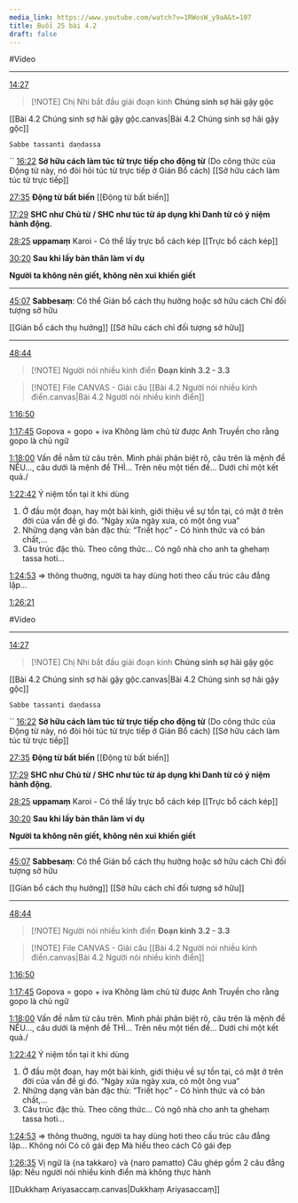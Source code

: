 ```yaml
---
media_link: https://www.youtube.com/watch?v=1RWosW_y9aA&t=107
title: Buổi 25 bài 4.2
draft: false
---
```

#Video

---
[14:27](https://www.youtube.com/watch?t=867&v=1RWosW_y9aA)

> [!NOTE] Chị Nhi bắt đầu giải đoạn kinh
> **Chúng sinh sợ hãi gậy gộc**

[[Bài 4.2 Chúng sinh sợ hãi gậy gộc.canvas|Bài 4.2 Chúng sinh sợ hãi gậy gộc]]

```
Sabbe tassanti daṇdassa
```
``
[16:22](https://www.youtube.com/watch?t=982&v=1RWosW_y9aA)
**Sở hữu cách làm túc từ trực tiếp cho động từ** (Do công thức của Động từ này, nó đòi hỏi túc từ trực tiếp ở Gián Bổ cách)
[[Sở hữu cách làm túc từ trực tiếp]]

[27:35](https://www.youtube.com/watch?t=1655&v=1RWosW_y9aA)
**Động từ bất biến**
[[Động từ bất biến]]

[17:29](https://www.youtube.com/watch?t=1049&v=1RWosW_y9aA)
**SHC như Chủ từ / SHC như túc từ áp dụng khi Danh từ có ý niệm hành động.**

[28:25](https://www.youtube.com/watch?t=1705&v=1RWosW_y9aA)
**uppamaṃ**
Karoi - Có thể lấy trực bổ cách kép
[[Trực bổ cách kép]]

[30:20](https://www.youtube.com/watch?t=1820&v=1RWosW_y9aA)
**Sau khi lấy bản thân làm ví dụ**

**Người ta không nên giết, không nên xui khiến giết**

---
[45:07](https://www.youtube.com/watch?t=2707&v=1RWosW_y9aA)
**Sabbesaṃ**: Có thể Gián bổ cách thụ hưởng
hoặc sở hữu cách Chỉ đối tượng sở hữu

[[Gián bổ cách thụ hưởng]]
[[Sở hữu cách chỉ đối tượng sở hữu]]

---
[48:44](https://www.youtube.com/watch?t=2924&v=1RWosW_y9aA)

> [!NOTE] Người nói nhiều kinh điển
> **Đoạn kinh 3.2 - 3.3**


> [!NOTE] File CANVAS - Giải câu
> [[Bài 4.2 Người nói nhiều kinh điển.canvas|Bài 4.2 Người nói nhiều kinh điển]]




[1:16:50](https://www.youtube.com/watch?t=4610&v=1RWosW_y9aA)


[1:17:45](https://www.youtube.com/watch?t=4665&v=1RWosW_y9aA)
Gopova = gopo + iva Không làm chủ từ được
Anh Truyền cho rằng gopo là chủ ngữ

[1:18:00](https://www.youtube.com/watch?t=4680&v=1RWosW_y9aA)
Vấn đề nằm từ câu trên.
Mình phải phân biệt rõ, câu trên là mệnh đề NẾU..., câu dưới là mệnh đề THÌ...
Trên nêu một tiền đề... Dưới chỉ một kết quả./

[1:22:42](https://www.youtube.com/watch?t=4962&v=1RWosW_y9aA)
Ý niệm tồn tại ít khi dùng
1. Ở đầu một đoạn, hay một bài kinh, giới thiệu về sự tồn tại, có mặt ở trên đời của vấn đề gì đó. “Ngày xửa ngày xưa, có một ông vua”
2. Những dạng văn bản đặc thù: “Triết học” - Có hình thức và có bản chất,...
3. Câu trúc đặc thù. Theo công thức... Có ngô nhà cho anh ta ghehaṃ tassa hoti...

[1:24:53](https://www.youtube.com/watch?t=5093&v=1RWosW_y9aA)
=> thông thuờng, người ta hay dùng hoti theo cấu trúc câu đẳng lập...

[1:26:21](https://www.youtube.com/watch?t=5181&v=1RWosW_y9aA)

#Video

---
[14:27](https://www.youtube.com/watch?t=867&v=1RWosW_y9aA)

> [!NOTE] Chị Nhi bắt đầu giải đoạn kinh
> **Chúng sinh sợ hãi gậy gộc**

[[Bài 4.2 Chúng sinh sợ hãi gậy gộc.canvas|Bài 4.2 Chúng sinh sợ hãi gậy gộc]]

```
Sabbe tassanti daṇdassa
```
``
[16:22](https://www.youtube.com/watch?t=982&v=1RWosW_y9aA)
**Sở hữu cách làm túc từ trực tiếp cho động từ** (Do công thức của Động từ này, nó đòi hỏi túc từ trực tiếp ở Gián Bổ cách)
[[Sở hữu cách làm túc từ trực tiếp]]

[27:35](https://www.youtube.com/watch?t=1655&v=1RWosW_y9aA)
**Động từ bất biến**
[[Động từ bất biến]]

[17:29](https://www.youtube.com/watch?t=1049&v=1RWosW_y9aA)
**SHC như Chủ từ / SHC như túc từ áp dụng khi Danh từ có ý niệm hành động.**

[28:25](https://www.youtube.com/watch?t=1705&v=1RWosW_y9aA)
**uppamaṃ**
Karoi - Có thể lấy trực bổ cách kép
[[Trực bổ cách kép]]

[30:20](https://www.youtube.com/watch?t=1820&v=1RWosW_y9aA)
**Sau khi lấy bản thân làm ví dụ**

**Người ta không nên giết, không nên xui khiến giết**

---
[45:07](https://www.youtube.com/watch?t=2707&v=1RWosW_y9aA)
**Sabbesaṃ**: Có thể Gián bổ cách thụ hưởng
hoặc sở hữu cách Chỉ đối tượng sở hữu

[[Gián bổ cách thụ hưởng]]
[[Sở hữu cách chỉ đối tượng sở hữu]]

---
[48:44](https://www.youtube.com/watch?t=2924&v=1RWosW_y9aA)

> [!NOTE] Người nói nhiều kinh điển
> **Đoạn kinh 3.2 - 3.3**


> [!NOTE] File CANVAS - Giải câu
> [[Bài 4.2 Người nói nhiều kinh điển.canvas|Bài 4.2 Người nói nhiều kinh điển]]




[1:16:50](https://www.youtube.com/watch?t=4610&v=1RWosW_y9aA)


[1:17:45](https://www.youtube.com/watch?t=4665&v=1RWosW_y9aA)
Gopova = gopo + iva Không làm chủ từ được
Anh Truyền cho rằng gopo là chủ ngữ

[1:18:00](https://www.youtube.com/watch?t=4680&v=1RWosW_y9aA)
Vấn đề nằm từ câu trên.
Mình phải phân biệt rõ, câu trên là mệnh đề NẾU..., câu dưới là mệnh đề THÌ...
Trên nêu một tiền đề... Dưới chỉ một kết quả./

[1:22:42](https://www.youtube.com/watch?t=4962&v=1RWosW_y9aA)
Ý niệm tồn tại ít khi dùng
1. Ở đầu một đoạn, hay một bài kinh, giới thiệu về sự tồn tại, có mặt ở trên đời của vấn đề gì đó. “Ngày xửa ngày xưa, có một ông vua”
2. Những dạng văn bản đặc thù: “Triết học” - Có hình thức và có bản chất,...
3. Câu trúc đặc thù. Theo công thức... Có ngô nhà cho anh ta ghehaṃ tassa hoti...

[1:24:53](https://www.youtube.com/watch?t=5093&v=1RWosW_y9aA)
=> thông thuờng, người ta hay dùng hoti theo cấu trúc câu đẳng lập...
Không nói Có cô gái đẹp
Mà hiểu theo cách Cô gái đẹp

[1:26:35](https://www.youtube.com/watch?t=5195&v=1RWosW_y9aA)
Vị ngữ là {na takkaro} và {naro pamatto}
Câu ghép gồm 2 câu đẳng lập: 
Nếu người nói nhiều kinh điển mà không thực hành


[[Dukkhaṃ Ariyasaccaṃ.canvas|Dukkhaṃ Ariyasaccaṃ]]

